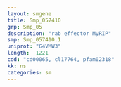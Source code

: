 ```yaml
---
layout: smgene
title: Smp_057410
grp: Smp_05
description: "rab effector MyRIP"
smp: Smp_057410.1
uniprot: "G4VMW3"
length:  1221
cdd: "cd00065, cl17764, pfam02318"
kk: ns
categories: sm
---
```

